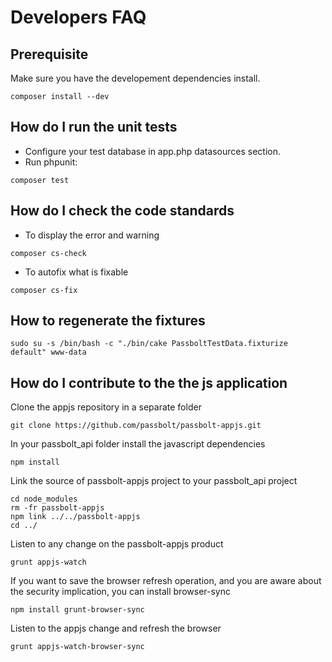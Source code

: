 # Developers FAQ
## Prerequisite
Make sure you have the developement dependencies install.
```
composer install --dev
```

## How do I run the unit tests
- Configure your test database in app.php datasources section.
- Run phpunit:
```
composer test
```

## How do I check the code standards
- To display the error and warning
```
composer cs-check
```
- To autofix what is fixable
```
composer cs-fix
```

## How to regenerate the fixtures
```
sudo su -s /bin/bash -c "./bin/cake PassboltTestData.fixturize default" www-data
```

## How do I contribute to the the js application

Clone the appjs repository in a separate folder
```
git clone https://github.com/passbolt/passbolt-appjs.git
```

In your passbolt_api folder install the javascript dependencies
```
npm install
```

Link the source of passbolt-appjs project to your passbolt_api project
```
cd node_modules
rm -fr passbolt-appjs
npm link ../../passbolt-appjs
cd ../
```

Listen to any change on the passbolt-appjs product
```
grunt appjs-watch
```

If you want to save the browser refresh operation, and you are aware about the security implication, you can
install browser-sync
```
npm install grunt-browser-sync
```

Listen to the appjs change and refresh the browser
```
grunt appjs-watch-browser-sync
```